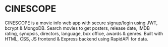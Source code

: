 # CINESCOPE
CINESCOPE is a movie info web app with secure signup/login using JWT, bcrypt &amp; MongoDB. Search movies to get posters, release date, IMDB rating, synopsis, directors, language, box office, awards &amp; genres. Built with HTML, CSS, JS frontend &amp; Express backend using RapidAPI for data.
